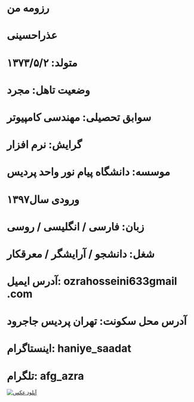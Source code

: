 # رزومه من
# عذراحسینی
# متولد: ۱۳۷۳/۵/۲
# وضعیت تاهل: مجرد
# سوابق تحصیلی: مهندسی کامپیوتر
# گرایش: نرم افزار
# موسسه: دانشگاه پیام نور واحد پردیس
# ورودی سال۱۳۹۷
# زبان: فارسی / انگلیسی / روسی
# شغل: دانشجو / آرایشگر / معرقکار
# آدرس ایمیل: ozrahosseini633gmail .com
# آدرس محل سکونت: تهران پردیس جاجرود
# اینستاگرام: haniye_saadat
# تلگرام: afg_azra
<a href="https://8pic.ir/" target="_blank" title="آپلود عکس"><img src="https://8pic.ir/uploads/IMG-20200923-231729-183.jpg" border="0" alt="آپلود عکس"></a>

